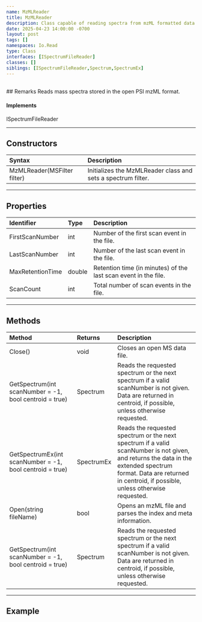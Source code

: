 ```yaml
---
name: MzMLReader
title: MzMLReader
description: Class capable of reading spectra from mzML formatted data files.
date: 2025-04-23 14:00:00 -0700
layout: post
tags: []
namespaces: Io.Read
type: Class
interfaces: [ISpectrumFileReader]
classes: []
siblings: [ISpectrumFileReader,Spectrum,SpectrumEx]
---
```


<br/>
## Remarks
Reads mass spectra stored in the open PSI mzML format.

#### Implements
ISpectrumFileReader

* * *
## Constructors

| Syntax   | Description                                               |
|:-------------|:----------------------------------------------------------|
| MzMLReader(MSFilter filter) | Initializes the MzMLReader class and sets a spectrum filter.  |

* * *
## Properties

| Identifier   | Type     | Description                                               |
|:-------------|:---------|:----------------------------------------------------------|
| FirstScanNumber  | int   | Number of the first scan event in the file.      |
| LastScanNumber   | int   | Number of the last scan event in the file.   |
| MaxRetentionTime    | double   | Retention time (in minutes) of the last scan event in the file.   |
| ScanCount   | int   | Total number of scan events in the file.   |

* * *
## Methods

| Method   | Returns     | Description                                               |
|:-------------|:---------|:----------------------------------------------------------|
| Close()     | void   | Closes an open MS data file.  |
| GetSpectrum(int scanNumber = -1, bool centroid = true)      | Spectrum   |Reads the requested spectrum or the next spectrum if a valid scanNumber is not given. Data are returned in centroid, if possible, unless otherwise requested.    |
| GetSpectrumEx(int scanNumber = -1, bool centroid = true)      | SpectrumEx   |Reads the requested spectrum or the next spectrum if a valid scanNumber is not given, and returns the data in the extended spectrum format. Data are returned in centroid, if possible, unless otherwise requested.    |
| Open(string fileName)      | bool   |Opens an mzML file and parses the index and meta information.         |
| GetSpectrum(int scanNumber = -1, bool centroid = true)      | Spectrum   |Reads the requested spectrum or the next spectrum if a valid scanNumber is not given. Data are returned in centroid, if possible, unless otherwise requested.    |


* * *
## Example

```csharp
```
